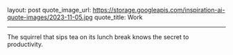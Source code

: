 layout: post
quote_image_url: https://storage.googleapis.com/inspiration-ai-quote-images/2023-11-05.jpg
quote_title: Work

---

The squirrel that sips tea on its lunch break knows the secret to productivity.
